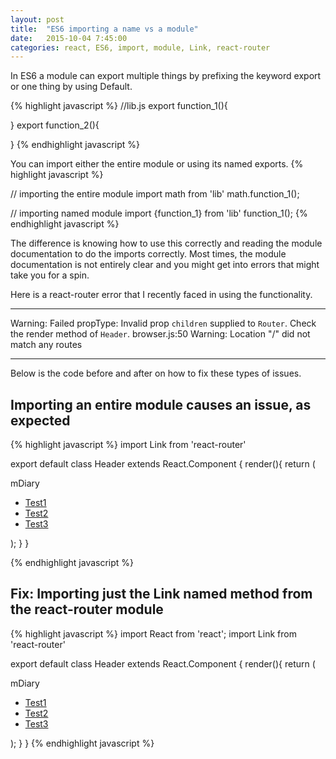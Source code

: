 ```yaml
---
layout: post
title:  "ES6 importing a name vs a module"
date:   2015-10-04 7:45:00
categories: react, ES6, import, module, Link, react-router
---
```


In ES6 a module can export multiple things by prefixing the keyword export or one thing by using Default.

{% highlight javascript %}
//lib.js
export function_1(){

}
export function_2(){

}
{% endhighlight javascript %}

You can import either the entire module or using its named exports.
{% highlight javascript %}

// importing the entire module
import math from 'lib'
math.function_1();

// importing named module
import {function_1} from 'lib'
function_1();
{% endhighlight javascript %}

The difference is knowing how to use this correctly and reading the module documentation to do the imports correctly. Most times, the module documentation is not entirely clear and you might get into errors that might take you for a spin.

Here is a react-router error that I recently faced in using the <Link to="/" /> functionality.

***
Warning: Failed propType: Invalid prop `children` supplied to `Router`. Check the render method of `Header`.
browser.js:50 Warning: Location "/" did not match any routes
***

Below is the code before and after on how to fix these types of issues.

Importing an entire module causes an issue, as expected
--------------------------------
{% highlight javascript %}
import Link from 'react-router'

export default class Header extends React.Component {
  render(){
    return (
      <nav className="navbar navbar-default header">
        <div className="container-fluid">
          <Link to="/" className="navbar-brand">
            mDiary
          </Link>
          <ul className="nav navbar-nav navbar-right">
            <li>
              <a href=""> Test1 </a>
            </li>
            <li>
              <a href=""> Test2 </a>
            </li>
            <li>
              <a href=""> Test3 </a>
            </li>
          </ul>
        </div>
      </nav>
    );
  }
}

{% endhighlight javascript %}

Fix: Importing just the Link named method from the react-router module
---------------------------------
{% highlight javascript %}
import React from 'react';
import Link from 'react-router'

export default class Header extends React.Component {
  render(){
    return (
      <nav className="navbar navbar-default header">
        <div className="container-fluid">
          <Link to="/" className="navbar-brand">
            mDiary
          </Link>
          <ul className="nav navbar-nav navbar-right">
            <li>
              <a href=""> Test1 </a>
            </li>
            <li>
              <a href=""> Test2 </a>
            </li>
            <li>
              <a href=""> Test3 </a>
            </li>
          </ul>
        </div>
      </nav>
    );
  }
}
{% endhighlight javascript %}
